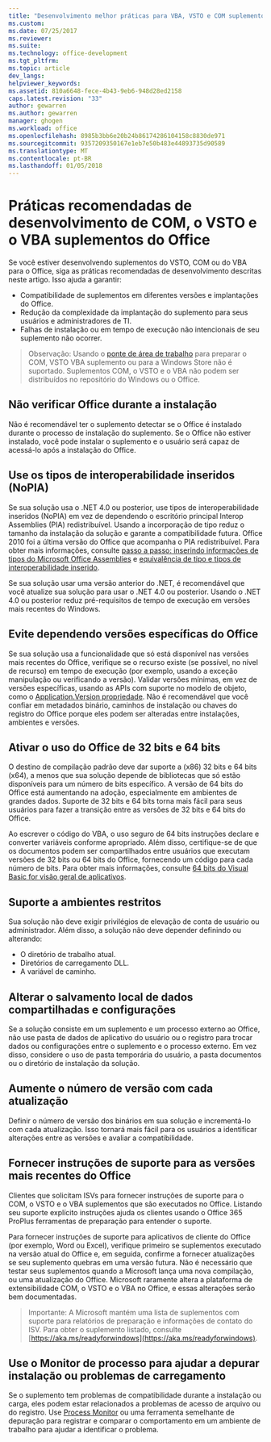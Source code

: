 ```yaml
---
title: "Desenvolvimento melhor práticas para VBA, VSTO e COM suplementos do Office | Microsoft Docs"
ms.custom: 
ms.date: 07/25/2017
ms.reviewer: 
ms.suite: 
ms.technology: office-development
ms.tgt_pltfrm: 
ms.topic: article
dev_langs: 
helpviewer_keywords: 
ms.assetid: 810a6648-fece-4b43-9eb6-948d28ed2158
caps.latest.revision: "33"
author: gewarren
ms.author: gewarren
manager: ghogen
ms.workload: office
ms.openlocfilehash: 8985b3bb6e20b24b86174286104158c8830de971
ms.sourcegitcommit: 9357209350167e1eb7e50b483e44893735d90589
ms.translationtype: MT
ms.contentlocale: pt-BR
ms.lasthandoff: 01/05/2018
---
```

# <a name="development-best-practices-for-com-vsto-and-vba--add-ins-in-office"></a>Práticas recomendadas de desenvolvimento de COM, o VSTO e o VBA suplementos do Office
  Se você estiver desenvolvendo suplementos do VSTO, COM ou do VBA para o Office, siga as práticas recomendadas de desenvolvimento descritas neste artigo.   Isso ajuda a garantir:

-  Compatibilidade de suplementos em diferentes versões e implantações do Office.
-  Redução da complexidade da implantação do suplemento para seus usuários e administradores de TI.
-  Falhas de instalação ou em tempo de execução não intencionais de seu suplemento não ocorrer.

>Observação: Usando o [ponte de área de trabalho](/windows/uwp/porting/desktop-to-uwp-root) para preparar o COM, VSTO VBA suplemento ou para a Windows Store não é suportado. Suplementos COM, o VSTO e o VBA não podem ser distribuídos no repositório do Windows ou o Office. 
  
## <a name="do-not-check-for-office-during-installation"></a>Não verificar Office durante a instalação  
 Não é recomendável ter o suplemento detectar se o Office é instalado durante o processo de instalação do suplemento. Se o Office não estiver instalado, você pode instalar o suplemento e o usuário será capaz de acessá-lo após a instalação do Office. 
  
## <a name="use-embedded-interop-types-nopia"></a>Use os tipos de interoperabilidade inseridos (NoPIA)  
Se sua solução usa o .NET 4.0 ou posterior, use tipos de interoperabilidade inseridos (NoPIA) em vez de dependendo o escritório principal Interop Assemblies (PIA) redistribuível. Usando a incorporação de tipo reduz o tamanho da instalação da solução e garante a compatibilidade futura. Office 2010 foi a última versão do Office que acompanha o PIA redistribuível. Para obter mais informações, consulte [passo a passo: inserindo informações de tipos do Microsoft Office Assemblies](https://msdn.microsoft.com/en-us/library/ee317478.aspx) e [equivalência de tipo e tipos de interoperabilidade inserido](/windows/uwp/porting/desktop-to-uwp-root).

Se sua solução usar uma versão anterior do .NET, é recomendável que você atualize sua solução para usar o .NET 4.0 ou posterior. Usando o .NET 4.0 ou posterior reduz pré-requisitos de tempo de execução em versões mais recentes do Windows.
  
## <a name="avoid-depending-on-specific-office-versions"></a>Evite dependendo versões específicas do Office  
Se sua solução usa a funcionalidade que só está disponível nas versões mais recentes do Office, verifique se o recurso existe (se possível, no nível de recurso) em tempo de execução (por exemplo, usando a exceção manipulação ou verificando a versão). Validar versões mínimas, em vez de versões específicas, usando as APIs com suporte no modelo de objeto, como o [Application.Version propriedade](https://msdn.microsoft.com/en-us/library/office/microsoft.office.interop.excel._application.version.aspx). Não é recomendável que você confiar em metadados binário, caminhos de instalação ou chaves do registro do Office porque eles podem ser alteradas entre instalações, ambientes e versões.

## <a name="enable-both-32-bit-and-64-bit-office-usage"></a>Ativar o uso do Office de 32 bits e 64 bits   
O destino de compilação padrão deve dar suporte a (x86) 32 bits e 64 bits (x64), a menos que sua solução depende de bibliotecas que só estão disponíveis para um número de bits específico. A versão de 64 bits do Office está aumentando na adoção, especialmente em ambientes de grandes dados. Suporte de 32 bits e 64 bits torna mais fácil para seus usuários para fazer a transição entre as versões de 32 bits e 64 bits do Office.

Ao escrever o código do VBA, o uso seguro de 64 bits instruções declare e converter variáveis conforme apropriado. Além disso, certifique-se de que os documentos podem ser compartilhados entre usuários que executam versões de 32 bits ou 64 bits do Office, fornecendo um código para cada número de bits. Para obter mais informações, consulte [64 bits do Visual Basic for visão geral de aplicativos](https://msdn.microsoft.com/en-us/library/office/gg264421.aspx).

## <a name="support-restricted-environments"></a>Suporte a ambientes restritos   
Sua solução não deve exigir privilégios de elevação de conta de usuário ou administrador. Além disso, a solução não deve depender definindo ou alterando:

- O diretório de trabalho atual.
- Diretórios de carregamento DLL.
- A variável de caminho.

## <a name="change-the-save-location-of-shared-data-and-settings"></a>Alterar o salvamento local de dados compartilhadas e configurações
Se a solução consiste em um suplemento e um processo externo ao Office, não use pasta de dados de aplicativo do usuário ou o registro para trocar dados ou configurações entre o suplemento e o processo externo. Em vez disso, considere o uso de pasta temporária do usuário, a pasta documentos ou o diretório de instalação da solução.

## <a name="increment-the-version-number-with-each-update"></a>Aumente o número de versão com cada atualização
Definir o número de versão dos binários em sua solução e incrementá-lo com cada atualização. Isso tornará mais fácil para os usuários a identificar alterações entre as versões e avaliar a compatibilidade.

## <a name="provide-support-statements-for-the-latest-versions-of-office"></a>Fornecer instruções de suporte para as versões mais recentes do Office
Clientes que solicitam ISVs para fornecer instruções de suporte para o COM, o VSTO e o VBA suplementos que são executados no Office. Listando seu suporte explícito instruções ajuda os clientes usando o Office 365 ProPlus ferramentas de preparação para entender o suporte. 

Para fornecer instruções de suporte para aplicativos de cliente do Office (por exemplo, Word ou Excel), verifique primeiro se suplementos executado na versão atual do Office e, em seguida, confirme a fornecer atualizações se seu suplemento quebras em uma versão futura. Não é necessário que testar seus suplementos quando a Microsoft lança uma nova compilação, ou uma atualização do Office. Microsoft raramente altera a plataforma de extensibilidade COM, o VSTO e o VBA no Office, e essas alterações serão bem documentadas.

>Importante: A Microsoft mantém uma lista de suplementos com suporte para relatórios de preparação e informações de contato do ISV. Para obter o suplemento listado, consulte [https://aka.ms/readyforwindows](https://aka.ms/readyforwindows).

## <a name="use-process-monitor-to-help-debug-installation-or-loading-issues"></a>Use o Monitor de processo para ajudar a depurar instalação ou problemas de carregamento
Se o suplemento tem problemas de compatibilidade durante a instalação ou carga, eles podem estar relacionados a problemas de acesso de arquivo ou do registro. Use [Process Monitor](/sysinternals/downloads/procmon) ou uma ferramenta semelhante de depuração para registrar e comparar o comportamento em um ambiente de trabalho para ajudar a identificar o problema.
